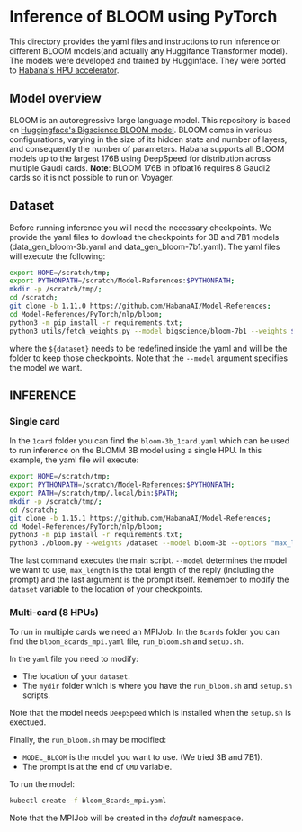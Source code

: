# Inference of BLOOM using PyTorch
This directory provides the yaml files and instructions to run inference on different BLOOM models(and actually any Huggifance Transformer model). The models were developed and trained by Hugginface. They were ported to [Habana's HPU accelerator](https://github.com/HabanaAI/Model-References/tree/1.13.0/PyTorch/nlp/bloom).

## Model overview

BLOOM is an autoregressive large language model. This repository is based on [Huggingface's Bigscience BLOOM model](https://bigscience.huggingface.co/blog/bloom). BLOOM comes in various configurations, varying in the size of its hidden state and number of layers, and consequently the number of parameters. Habana supports all BLOOM models up to the largest 176B using DeepSpeed for distribution across multiple Gaudi cards. **Note**: BLOOM 176B in bfloat16 requires 8 Gaudi2 cards so it is not possible to run on Voyager.



## Dataset
Before running inference you will need the necessary checkpoints. We provide the yaml files to dowload the checkpoints for 3B and 7B1 models (data_gen_bloom-3b.yaml and data_gen_bloom-7b1.yaml). The yaml files will execute the following:
```bash
export HOME=/scratch/tmp;
export PYTHONPATH=/scratch/Model-References:$PYTHONPATH;
mkdir -p /scratch/tmp/;
cd /scratch;
git clone -b 1.11.0 https://github.com/HabanaAI/Model-References;
cd Model-References/PyTorch/nlp/bloom;
python3 -m pip install -r requirements.txt;
python3 utils/fetch_weights.py --model bigscience/bloom-7b1 --weights ${dataset};
``` 
where the `${dataset}` needs to be redefined inside the yaml and will be the folder to keep those checkpoints. Note that the `--model` argument specifies the model we want.

## INFERENCE

### Single card

In the `1card` folder you can find the `bloom-3b_1card.yaml` which can be used to run inference on the BLOMM 3B model using a single HPU. In this example, the yaml file will execute:
```bash
export HOME=/scratch/tmp;
export PYTHONPATH=/scratch/Model-References:$PYTHONPATH;
export PATH=/scratch/tmp/.local/bin:$PATH;
mkdir -p /scratch/tmp/;
cd /scratch;
git clone -b 1.15.1 https://github.com/HabanaAI/Model-References;
cd Model-References/PyTorch/nlp/bloom;
python3 -m pip install -r requirements.txt;
python3 ./bloom.py --weights /dataset --model bloom-3b --options "max_length=32" "Do robots think?";
``` 
The last command executes the main script. `--model` determines the model we want to use, `max_length` is the total length of the reply (including the prompt) and the last argument is the prompt itself. Remember to modify the `dataset` variable to the location of your checkpoints.

### Multi-card (8 HPUs)
To run in multiple cards we need an MPIJob. In the `8cards` folder you can find the `bloom_8cards_mpi.yaml` file, `run_bloom.sh` and `setup.sh`.

In the `yaml` file you need to modify:
- The location of your `dataset`.
- The `mydir` folder which is where you have the `run_bloom.sh` and `setup.sh` scripts. 

Note that the model needs `DeepSpeed` which is installed when the `setup.sh` is exectued.

Finally, the `run_bloom.sh` may be modified:
- `MODEL_BLOOM` is the model you want to use. (We tried 3B and 7B1).
- The prompt is at the end of `CMD` variable. 

To run the model:
```bash
kubectl create -f bloom_8cards_mpi.yaml
```
Note that the MPIJob will be created in the *default* namespace.

